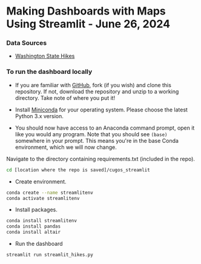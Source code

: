 # Making Dashboards with Maps Using Streamlit - June 26, 2024

### Data Sources

* [Washington State Hikes](https://github.com/yoshiohasegawa/wta-scraper)

### To run the dashboard locally

* If you are familiar with [GitHub](http://www.github.com), fork (if you wish) and clone this repository. If not, download the repository and unzip to a working directory. Take note of where you put it!

* Install [Miniconda](https://docs.conda.io/en/latest/miniconda.html) for your operating system. Please choose the latest Python 3.x version.

* You should now have access to an Anaconda command prompt, open it like you would any program. Note that you should see `(base)` somewhere in your prompt. This means you're in the base Conda environment, which we will now change. 

Navigate to the directory containing requirements.txt (included in the repo).

```bash
cd [location where the repo is saved]/cugos_streamlit
```

* Create environment.

```bash
conda create --name streamlitenv
conda activate streamlitenv
```
* Install packages.

```bash
conda install streamlitenv
conda install pandas
conda install altair
```

* Run the dashboard
```bash
streamlit run streamlit_hikes.py
```